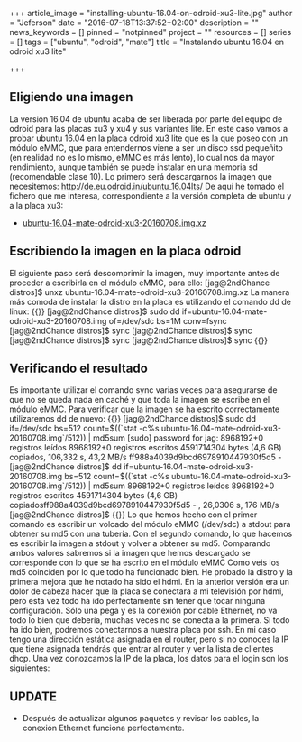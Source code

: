 +++
article_image = "installing-ubuntu-16.04-on-odroid-xu3-lite.jpg"
author = "Jeferson"
date = "2016-07-18T13:37:52+02:00"
description = ""
news_keywords = []
pinned = "notpinned"
project = ""
resources = []
series = []
tags = ["ubuntu", "odroid", "mate"]
title = "Instalando ubuntu 16.04 en odroid xu3 lite"

+++

## Eligiendo una imagen
La versión 16.04 de ubuntu acaba de ser liberada por parte del equipo de odroid para las placas xu3 y xu4 y sus variantes lite. En este caso vamos a probar ubuntu 16.04 en la placa odroid xu3 lite que es la que poseo con un módulo eMMC, que para entendernos viene a ser un disco ssd pequeñito (en realidad no es lo mismo, eMMC es más lento), lo cual nos da mayor rendimiento, aunque también se puede instalar en una memoria sd (recomendable clase 10). Lo primero será descargarnos la imagen que necesitemos:
http://de.eu.odroid.in/ubuntu_16.04lts/
De aquí he tomado el fichero que me interesa, correspondiente a la versión completa de ubuntu y a la placa xu3:

* [ubuntu-16.04-mate-odroid-xu3-20160708.img.xz](http://de.eu.odroid.in/ubuntu_16.04lts/ubuntu-16.04-mate-odroid-xu3-20160708.img.xz)

## Escribiendo la imagen en la placa odroid
El siguiente paso será descomprimir la imagen, muy importante antes de proceder a escribirla en el módulo eMMC, para ello:
[jag@2ndChance distros]$ unxz ubuntu-16.04-mate-odroid-xu3-20160708.img.xz
La manera más comoda de instalar la distro en la placa es utilizando el comando dd de linux:
{{<highlight sh>}}
[jag@2ndChance distros]$ sudo dd if=ubuntu-16.04-mate-odroid-xu3-20160708.img of=/dev/sdc bs=1M conv=fsync
[jag@2ndChance distros]$ sync
[jag@2ndChance distros]$ sync
[jag@2ndChance distros]$ sync
[jag@2ndChance distros]$ sync
{{</highlight>}}
## Verificando el resultado
Es importante utilizar el comando sync varias veces para asegurarse de que no se queda nada en caché y que toda la imagen se escribe en el módulo eMMC.
Para verificar que la imagen se ha escrito correctamente utilizaremos dd de nuevo:
{{<highlight sh>}}
[jag@2ndChance distros]$ sudo dd if=/dev/sdc bs=512 count=$((`stat -c%s ubuntu-16.04-mate-odroid-xu3-20160708.img`/512)) | md5sum
[sudo] password for jag:
8968192+0 registros leídos
8968192+0 registros escritos
4591714304 bytes (4,6 GB) copiados, 106,332 s, 43,2 MB/s
ff988a4039d9bcd6978910447930f5d5 -
[jag@2ndChance distros]$ dd if=ubuntu-16.04-mate-odroid-xu3-20160708.img bs=512 count=$((`stat -c%s ubuntu-16.04-mate-odroid-xu3-20160708.img`/512)) | md5sum
8968192+0 registros leídos
8968192+0 registros escritos
4591714304 bytes (4,6 GB) copiadosff988a4039d9bcd6978910447930f5d5 -
, 26,0306 s, 176 MB/s
[jag@2ndChance distros]$
{{</highlight>}}
Lo que hemos hecho con el primer comando es escribir un volcado del módulo eMMC (/dev/sdc) a stdout para obtener su md5 con una tubería. Con el segundo comando, lo que hacemos es escribir la imagen a stdout y volver a obtener su md5. Comparando ambos valores sabremos si la imagen que hemos descargado se corresponde con lo que se ha escrito en el módulo eMMC
Como veis los md5 coinciden por lo que todo ha funcionado bien. He probado la distro y la primera mejora que he notado ha sido el hdmi. En la anterior versión era un dolor de cabeza hacer que la placa se conectara a mi televisión por hdmi, pero esta vez todo ha ido perfectamente sin tener que tocar ninguna configuración. Sólo una pega y es la conexión por cable Ethernet, no va todo lo bien que debería, muchas veces no se conecta a la primera.
Si todo ha ido bien, podremos conectarnos a nuestra placa por ssh. En mi caso tengo una dirección estática asignada en el router, pero si no conoces la IP que tiene asignada tendrás que entrar al router y ver la lista de clientes dhcp. Una vez conozcamos la IP de la placa, los datos para el login son los siguientes:

## UPDATE

* Después de actualizar algunos paquetes y revisar los cables, la conexión Ethernet funciona perfectamente.

